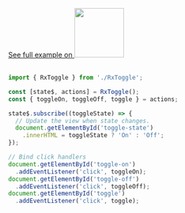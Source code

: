 <a href="https://stackblitz.com/edit/github-qtpo1k-gvgbvy?file=src%2Findex.js" target="_blank" rel="noreferrer">
 See full example on <img src="/stackblitz.png" width="100" />
<a>

<br>
<br>

```typescript
import { RxToggle } from './RxToggle';

const [state$, actions] = RxToggle();
const { toggleOn, toggleOff, toggle } = actions;

state$.subscribe((toggleState) => {
  // Update the view when state changes.
  document.getElementById('toggle-state')
    .innerHTML = toggleState ? 'On' : 'Off';
});

// Bind click handlers
document.getElementById('toggle-on')
  .addEventListener('click', toggleOn);
document.getElementById('toggle-off')
  .addEventListener('click', toggleOff);
document.getElementById('toggle')
  .addEventListener('click', toggle);


```
